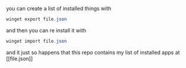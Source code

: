 
you can create a list of installed things with

```powershell
winget export file.json
```

and then you can re install it with 

```powershell
winget import file.json
```

and it just so happens that this repo contains my list of installed apps at [[file.json]]